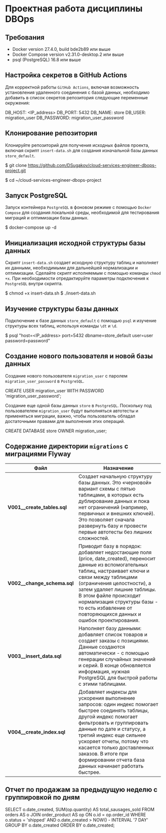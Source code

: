 # Проектная работа дисциплины DBOps

## Требования

* Docker version 27.4.0, build bde2b89 или выше
* Docker Compose version v2.31.0-desktop.2 или выше
* psql (PostgreSQL) 16.8 или выше

## Настройка секретов в GitHub Actions

Для корректной работы `GitHub Actions`, включая возможность установления удаленного соединения с базой данных, необходимо добавить в список секретов репозитория следующие переменные окружения:

DB_HOST: <IP_address>
DB_PORT: 5432
DB_NAME: store
DB_USER: migration_user
DB_PASSWORD: migration_user_password

## Клонирование репозитория

Клонируйте репозиторий для получения исходных файлов проекта, включая скрипт `insert-data.sh` для создания изначальной базы данных `store_default`.

$ git clone https://github.com/DSugakov/cloud-services-engineer-dbops-project.git

$ cd ~/cloud-services-engineer-dbops-project

## Запуск PostgreSQL

Запуск контейнера `PostgreSQL` в фоновом режиме с помощью `Docker Compose` для создания локальной среды, необходимой для тестирования миграций и оптимизации базы данных.

$ docker-compose up -d

## Инициализация исходной структуры базы данных

Скрипт `insert-data.sh` создает исходную структуру таблиц и наполняет их данными, необходимыми для дальнейшей нормализации и оптимизации. Сделайте скрипт исполняемым с помощью команды `chmod +x`. При необходимости отредактируйте параметры подключения к `PostgreSQL` внутри скрипта.

$ chmod +x insert-data.sh
$ ./insert-data.sh

## Изучение структуры базы данных

Подключение к базе данных `store_default` с помощью `psql` и изучение структуры всех таблиц, используя команды `\dt` и `\d`.

$ psql "host=<IP_address> port=5432 dbname=store_default user=user password=password"

## Создание нового пользователя и новой базы данных

Создание нового пользователя `migration_user` c паролем `migration_user_password` в `PostgreSQL`.

CREATE USER migration_user WITH PASSWORD 'migration_user_password';

Создание еще одной базы данных `store` в `PostgreSQL`. Поскольку под пользователем `migration_user` будут выполняться автотесты и применяться миграции, важно, чтобы пользователь обладал достаточными правами для выполнения этих операций.

CREATE DATABASE store OWNER migration_user;

## Содержание директории `migrations` c миграциями Flyway

| Файл                           | Назначение                                                                                                                                                                                                                                                                                                                                             |
| ------------------------------ | ------------------------------------------------------------------------------------------------------------------------------------------------------------------------------------------------------------------------------------------------------------------------------------------------------------------------------------------------------ |
| **V001\_\_create\_tables.sql** | Создает начальную структуру базы данных. Это «черновой» вариант схемы с пятью таблицами, в которых есть дублирование данных и пока нет ограничений (например, первичных и внешних ключей). Это позволяет сначала развернуть базу и провести первые автотесты без лишних сложностей.                                                                    |
| **V002\_\_change\_schema.sql** | Приводит базу в порядок: добавляет недостающие поля (price, date\_created), переносит данные из вспомогательных таблиц, настраивает ключи и связи между таблицами (ограничения целостности), а затем удаляет лишние таблицы. В этом файле происходит нормализация структуры базы - то есть избавление от повторяющихся данных и ошибок проектирования. |
| **V003\_\_insert\_data.sql**   | Наполняет базу данными: добавляет список товаров и создает заказы с позициями. Данные создаются автоматически - с помощью генерации случайных значений и серий. В конце обновляется информация, нужная PostgreSQL для быстрой работы с этими таблицами.                                                                                               |
| **V004\_\_create\_index.sql**  | Добавляет индексы для ускорения выполнение запросов: один индекс помогает быстрее соединять таблицы, другой индекс помогает фильтровать и группировать данные по дате и статусу, а третий индекс еще сильнее ускоряет отчеты, потому что касается только доставленных заказов. В итоге при формировании отчета база данных начинает работать быстрее.  |

## Отчет по продажам за предыдущую неделю с группировкой по дням

SELECT o.date_created,
       SUM(op.quantity) AS total_sausages_sold
FROM   orders AS o
       JOIN order_product AS op ON o.id = op.order_id
WHERE  o.status = 'shipped'
  AND  o.date_created > NOW() - INTERVAL '7 DAY'
GROUP BY o.date_created
ORDER BY o.date_created;